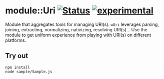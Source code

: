 
# module::Uri [![Status](https://github.com/Wandalen/wUri/workflows/Test/badge.svg)](https://github.com/Wandalen/wUri/actions?query=workflow%3ATest) [![experimental](https://img.shields.io/badge/stability-experimental-orange.svg)](https://github.com/emersion/stability-badges#experimental)

Module that aggregates tools for managing URI(s). `wUri` leverages parsing, joining, extracting, normalizing, nativizing, resolving URI(s)... Use the module to get uniform experience from playing with URI(s) on different platforms.

## Try out
```
npm install
node sample/Sample.js
```

